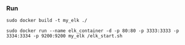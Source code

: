 ### Run

`
sudo docker build -t my_elk ./
`

`
sudo docker run --name elk_container -d -p 80:80 -p 3333:3333 -p 3334:3334 -p 9200:9200 my_elk /elk_start.sh
`
